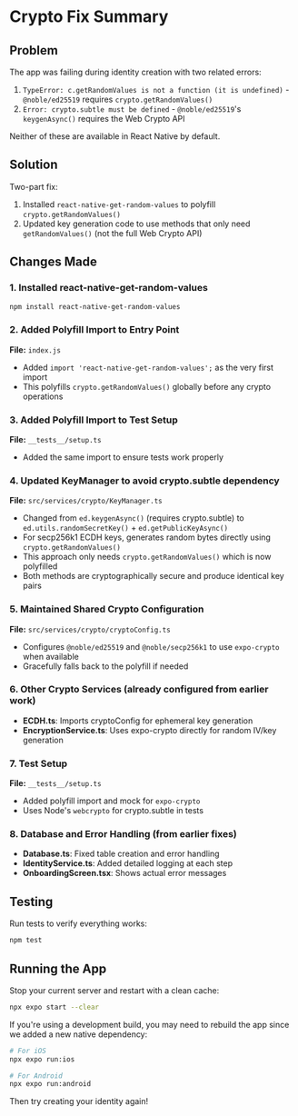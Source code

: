 # Crypto Fix Summary

## Problem
The app was failing during identity creation with two related errors:
1. `TypeError: c.getRandomValues is not a function (it is undefined)` - `@noble/ed25519` requires `crypto.getRandomValues()`
2. `Error: crypto.subtle must be defined` - `@noble/ed25519`'s `keygenAsync()` requires the Web Crypto API

Neither of these are available in React Native by default.

## Solution
Two-part fix:
1. Installed `react-native-get-random-values` to polyfill `crypto.getRandomValues()`
2. Updated key generation code to use methods that only need `getRandomValues()` (not the full Web Crypto API)

## Changes Made

### 1. Installed react-native-get-random-values
```bash
npm install react-native-get-random-values
```

### 2. Added Polyfill Import to Entry Point
**File:** `index.js`
- Added `import 'react-native-get-random-values';` as the very first import
- This polyfills `crypto.getRandomValues()` globally before any crypto operations

### 3. Added Polyfill Import to Test Setup  
**File:** `__tests__/setup.ts`
- Added the same import to ensure tests work properly

### 4. Updated KeyManager to avoid crypto.subtle dependency
**File:** `src/services/crypto/KeyManager.ts`
- Changed from `ed.keygenAsync()` (requires crypto.subtle) to `ed.utils.randomSecretKey()` + `ed.getPublicKeyAsync()`
- For secp256k1 ECDH keys, generates random bytes directly using `crypto.getRandomValues()` 
- This approach only needs `crypto.getRandomValues()` which is now polyfilled
- Both methods are cryptographically secure and produce identical key pairs

### 5. Maintained Shared Crypto Configuration
**File:** `src/services/crypto/cryptoConfig.ts`
- Configures `@noble/ed25519` and `@noble/secp256k1` to use `expo-crypto` when available
- Gracefully falls back to the polyfill if needed

### 6. Other Crypto Services (already configured from earlier work)
- **ECDH.ts**: Imports cryptoConfig for ephemeral key generation
- **EncryptionService.ts**: Uses expo-crypto directly for random IV/key generation

### 7. Test Setup
**File:** `__tests__/setup.ts`
- Added polyfill import and mock for `expo-crypto`
- Uses Node's `webcrypto` for crypto.subtle in tests

### 8. Database and Error Handling (from earlier fixes)
- **Database.ts**: Fixed table creation and error handling
- **IdentityService.ts**: Added detailed logging at each step
- **OnboardingScreen.tsx**: Shows actual error messages

## Testing
Run tests to verify everything works:
```bash
npm test
```

## Running the App
Stop your current server and restart with a clean cache:
```bash
npx expo start --clear
```

If you're using a development build, you may need to rebuild the app since we added a new native dependency:
```bash
# For iOS
npx expo run:ios

# For Android  
npx expo run:android
```

Then try creating your identity again!
